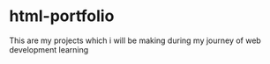 # html-portfolio
This are my projects which i will be making during my journey of web development learning
